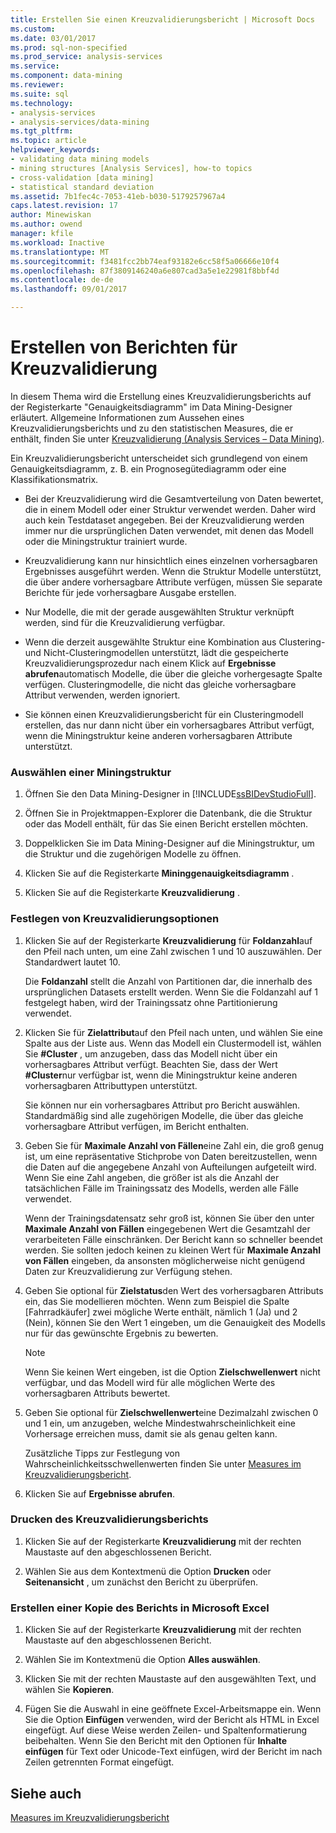 ```yaml
---
title: Erstellen Sie einen Kreuzvalidierungsbericht | Microsoft Docs
ms.custom: 
ms.date: 03/01/2017
ms.prod: sql-non-specified
ms.prod_service: analysis-services
ms.service: 
ms.component: data-mining
ms.reviewer: 
ms.suite: sql
ms.technology:
- analysis-services
- analysis-services/data-mining
ms.tgt_pltfrm: 
ms.topic: article
helpviewer_keywords:
- validating data mining models
- mining structures [Analysis Services], how-to topics
- cross-validation [data mining]
- statistical standard deviation
ms.assetid: 7b1fec4c-7053-41eb-b030-5179257967a4
caps.latest.revision: 17
author: Minewiskan
ms.author: owend
manager: kfile
ms.workload: Inactive
ms.translationtype: MT
ms.sourcegitcommit: f3481fcc2bb74eaf93182e6cc58f5a06666e10f4
ms.openlocfilehash: 87f3809146240a6e807cad3a5e1e22981f8bbf4d
ms.contentlocale: de-de
ms.lasthandoff: 09/01/2017

---
```

# <a name="create-a-cross-validation-report"></a>Erstellen von Berichten für Kreuzvalidierung
  In diesem Thema wird die Erstellung eines Kreuzvalidierungsberichts auf der Registerkarte "Genauigkeitsdiagramm" im Data Mining-Designer erläutert. Allgemeine Informationen zum Aussehen eines Kreuzvalidierungsberichts und zu den statistischen Measures, die er enthält, finden Sie unter [Kreuzvalidierung &#40;Analysis Services – Data Mining&#41;](../../analysis-services/data-mining/cross-validation-analysis-services-data-mining.md).  
  
 Ein Kreuzvalidierungsbericht unterscheidet sich grundlegend von einem Genauigkeitsdiagramm, z. B. ein Prognosegütediagramm oder eine Klassifikationsmatrix.  
  
-   Bei der Kreuzvalidierung wird die Gesamtverteilung von Daten bewertet, die in einem Modell oder einer Struktur verwendet werden. Daher wird auch kein Testdataset angegeben. Bei der Kreuzvalidierung werden immer nur die ursprünglichen Daten verwendet, mit denen das Modell oder die Miningstruktur trainiert wurde.  
  
-   Kreuzvalidierung kann nur hinsichtlich eines einzelnen vorhersagbaren Ergebnisses ausgeführt werden. Wenn die Struktur Modelle unterstützt, die über andere vorhersagbare Attribute verfügen, müssen Sie separate Berichte für jede vorhersagbare Ausgabe erstellen.  
  
-   Nur Modelle, die mit der gerade ausgewählten Struktur verknüpft werden, sind für die Kreuzvalidierung verfügbar.  
  
-   Wenn die derzeit ausgewählte Struktur eine Kombination aus Clustering- und Nicht-Clusteringmodellen unterstützt, lädt die gespeicherte Kreuzvalidierungsprozedur nach einem Klick auf **Ergebnisse abrufen**automatisch Modelle, die über die gleiche vorhergesagte Spalte verfügen. Clusteringmodelle, die nicht das gleiche vorhersagbare Attribut verwenden, werden ignoriert.  
  
-   Sie können einen Kreuzvalidierungsbericht für ein Clusteringmodell erstellen, das nur dann nicht über ein vorhersagbares Attribut verfügt, wenn die Miningstruktur keine anderen vorhersagbaren Attribute unterstützt.  
  
### <a name="select-a-mining-structure"></a>Auswählen einer Miningstruktur  
  
1.  Öffnen Sie den Data Mining-Designer in [!INCLUDE[ssBIDevStudioFull](../../includes/ssbidevstudiofull-md.md)].  
  
2.  Öffnen Sie in Projektmappen-Explorer die Datenbank, die die Struktur oder das Modell enthält, für das Sie einen Bericht erstellen möchten.  
  
3.  Doppelklicken Sie im Data Mining-Designer auf die Miningstruktur, um die Struktur und die zugehörigen Modelle zu öffnen.  
  
4.  Klicken Sie auf die Registerkarte **Mininggenauigkeitsdiagramm** .  
  
5.  Klicken Sie auf die Registerkarte **Kreuzvalidierung** .  
  
### <a name="set-cross-validation-options"></a>Festlegen von Kreuzvalidierungsoptionen  
  
1.  Klicken Sie auf der Registerkarte **Kreuzvalidierung** für **Foldanzahl**auf den Pfeil nach unten, um eine Zahl zwischen 1 und 10 auszuwählen. Der Standardwert lautet 10.  
  
     Die **Foldanzahl** stellt die Anzahl von Partitionen dar, die innerhalb des ursprünglichen Datasets erstellt werden. Wenn Sie die Foldanzahl auf 1 festgelegt haben, wird der Trainingssatz ohne Partitionierung verwendet.  
  
2.  Klicken Sie für **Zielattribut**auf den Pfeil nach unten, und wählen Sie eine Spalte aus der Liste aus. Wenn das Modell ein Clustermodell ist, wählen Sie **#Cluster** , um anzugeben, dass das Modell nicht über ein vorhersagbares Attribut verfügt. Beachten Sie, dass der Wert **#Cluster**nur verfügbar ist, wenn die Miningstruktur keine anderen vorhersagbaren Attributtypen unterstützt.  
  
     Sie können nur ein vorhersagbares Attribut pro Bericht auswählen. Standardmäßig sind alle zugehörigen Modelle, die über das gleiche vorhersagbare Attribut verfügen, im Bericht enthalten.  
  
3.  Geben Sie für **Maximale Anzahl von Fällen**eine Zahl ein, die groß genug ist, um eine repräsentative Stichprobe von Daten bereitzustellen, wenn die Daten auf die angegebene Anzahl von Aufteilungen aufgeteilt wird. Wenn Sie eine Zahl angeben, die größer ist als die Anzahl der tatsächlichen Fälle im Trainingssatz des Modells, werden alle Fälle verwendet.  
  
     Wenn der Trainingsdatensatz sehr groß ist, können Sie über den unter **Maximale Anzahl von Fällen** eingegebenen Wert die Gesamtzahl der verarbeiteten Fälle einschränken. Der Bericht kann so schneller beendet werden. Sie sollten jedoch keinen zu kleinen Wert für **Maximale Anzahl von Fällen** eingeben, da ansonsten möglicherweise nicht genügend Daten zur Kreuzvalidierung zur Verfügung stehen.  
  
4.  Geben Sie optional für **Zielstatus**den Wert des vorhersagbaren Attributs ein, das Sie modellieren möchten. Wenn zum Beispiel die Spalte [Fahrradkäufer] zwei mögliche Werte enthält, nämlich 1 (Ja) und 2 (Nein), können Sie den Wert 1 eingeben, um die Genauigkeit des Modells nur für das gewünschte Ergebnis zu bewerten.  
  
    > [!NOTE]  
    >  Wenn Sie keinen Wert eingeben, ist die Option **Zielschwellenwert** nicht verfügbar, und das Modell wird für alle möglichen Werte des vorhersagbaren Attributs bewertet.  
  
5.  Geben Sie optional für **Zielschwellenwert**eine Dezimalzahl zwischen 0 und 1 ein, um anzugeben, welche Mindestwahrscheinlichkeit eine Vorhersage erreichen muss, damit sie als genau gelten kann.  
  
     Zusätzliche Tipps zur Festlegung von Wahrscheinlichkeitsschwellenwerten finden Sie unter [Measures im Kreuzvalidierungsbericht](../../analysis-services/data-mining/measures-in-the-cross-validation-report.md).  
  
6.  Klicken Sie auf **Ergebnisse abrufen**.  
  
### <a name="print-the-cross-validation-report"></a>Drucken des Kreuzvalidierungsberichts  
  
1.  Klicken Sie auf der Registerkarte **Kreuzvalidierung** mit der rechten Maustaste auf den abgeschlossenen Bericht.  
  
2.  Wählen Sie aus dem Kontextmenü die Option **Drucken** oder **Seitenansicht** , um zunächst den Bericht zu überprüfen.  
  
### <a name="create-a-copy-of-the-report-in-microsoft-excel"></a>Erstellen einer Kopie des Berichts in Microsoft Excel  
  
1.  Klicken Sie auf der Registerkarte **Kreuzvalidierung** mit der rechten Maustaste auf den abgeschlossenen Bericht.  
  
2.  Wählen Sie im Kontextmenü die Option **Alles auswählen**.  
  
3.  Klicken Sie mit der rechten Maustaste auf den ausgewählten Text, und wählen Sie **Kopieren**.  
  
4.  Fügen Sie die Auswahl in eine geöffnete Excel-Arbeitsmappe ein. Wenn Sie die Option **Einfügen** verwenden, wird der Bericht als HTML in Excel eingefügt. Auf diese Weise werden Zeilen- und Spaltenformatierung beibehalten. Wenn Sie den Bericht mit den Optionen für **Inhalte einfügen** für Text oder Unicode-Text einfügen, wird der Bericht im nach Zeilen getrennten Format eingefügt.  
  
## <a name="see-also"></a>Siehe auch  
 [Measures im Kreuzvalidierungsbericht](../../analysis-services/data-mining/measures-in-the-cross-validation-report.md)  
  
  

